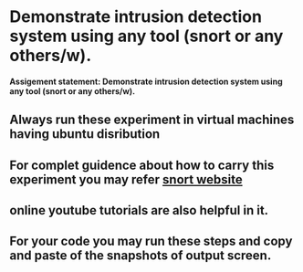 #  Demonstrate intrusion detection system using any tool (snort or any others/w).
#### Assigement statement: Demonstrate intrusion detection system using any tool (snort or any others/w).

 
## Always run these experiment in virtual machines having ubuntu disribution
## For complet guidence about how to carry this experiment  you may refer [snort website](https://www.snort.org/)

## online youtube tutorials are also helpful in it.


 

 
 

## For your code you may run these steps and copy and paste of the snapshots of output screen.
 
